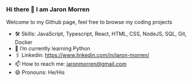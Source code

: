 ### Hi there 👋 I am Jaron Morren

Welcome to my Github page, feel free to browse my coding projects

- 🛠 Skills: JavaScript, Typescript, React, HTML, CSS, NodeJS, SQL, Git, Docker
- 🌱 I’m currently learning Python
- 🖇 Linkedin: https://www.linkedin.com/in/jaron-morren/
- 📫 How to reach me: jaronmorren@gmail.com 
- 😄 Pronouns: He/His
